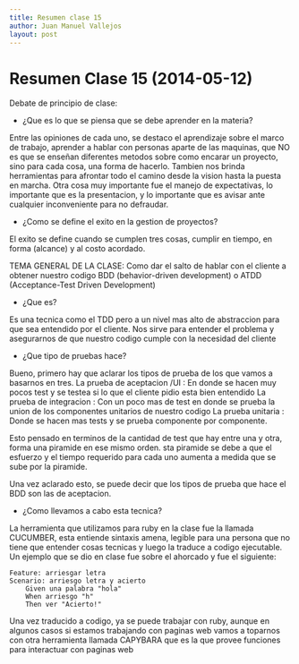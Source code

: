 ```yaml
---
title: Resumen clase 15
author: Juan Manuel Vallejos
layout: post
---
```


Resumen Clase 15 (2014-05-12)
===============

Debate de principio de clase:

* ¿Que es lo que se piensa que se debe aprender en la materia?

Entre las opiniones de cada uno, se destaco el aprendizaje sobre el marco de trabajo, aprender a hablar con personas aparte de las maquinas, que NO es que se enseñan diferentes metodos sobre como encarar un proyecto, sino para cada cosa, una forma de hacerlo. Tambien nos brinda herramientas para afrontar todo el camino desde la vision hasta la puesta en marcha.
Otra cosa muy importante fue el manejo de expectativas, lo importante que es la presentacion, y lo importante que es avisar ante cualquier inconveniente para no defraudar.

* ¿Como se define el exito en la gestion de proyectos?

El exito se define cuando se cumplen tres cosas, cumplir en tiempo, en forma (alcance) y al costo acordado.

TEMA GENERAL DE LA CLASE: Como dar el salto de hablar con el cliente a obtener nuestro codigo BDD (behavior-driven development) o ATDD (Acceptance-Test Driven Development)

* ¿Que es?

Es una tecnica como el TDD pero a un nivel mas alto de abstraccion para que sea entendido por el cliente. Nos sirve para entender el problema y asegurarnos de que nuestro codigo cumple con la necesidad del cliente

* ¿Que tipo de pruebas hace?

Bueno, primero hay que aclarar los tipos de prueba de los que vamos a basarnos en tres.
La prueba de aceptacion /UI : En donde se hacen muy pocos test y se testea si lo que el cliente pidio esta bien entendido
La prueba de integracion : Con un poco mas de test en donde se prueba la union de los componentes unitarios de nuestro codigo
La prueba unitaria : Donde se hacen mas tests y se prueba componente por componente.

Esto pensado en terminos de la cantidad de test que hay entre una y otra, forma una piramide en ese mismo orden. sta piramide se debe a que el esfuerzo y el tiempo requerido para cada uno aumenta a medida que se sube por la piramide.

Una vez aclarado esto, se puede decir que los tipos de prueba que hace el BDD son las de aceptacion.

* ¿Como llevamos a cabo esta tecnica?

La herramienta que utilizamos para ruby en la clase fue la llamada CUCUMBER, esta entiende sintaxis amena, legible para una persona que no tiene que entender cosas tecnicas y luego la traduce a codigo ejecutable.
Un ejemplo que se dio en clase fue sobre el ahorcado y fue el siguiente:

    Feature: arriesgar letra
    Scenario: arriesgo letra y acierto
        Given una palabra "hola"
        When arriesgo "h"
        Then ver "Acierto!"

Una vez traducido a codigo, ya se puede trabajar con ruby, aunque en algunos casos si estamos trabajando con paginas web vamos a toparnos con otra herramienta llamada CAPYBARA que es la que provee funciones para interactuar con paginas web
